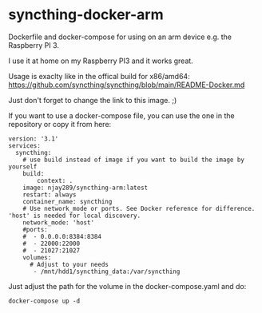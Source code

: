# syncthing-docker-arm
Dockerfile and docker-compose for using on an arm device e.g. the Raspberry PI 3.

I use it at home on my Raspberry PI3 and it works great.

Usage is exaclty like in the offical build for x86/amd64:
https://github.com/syncthing/syncthing/blob/main/README-Docker.md

Just don't forget to change the link to this image. ;)

If you want to use a docker-compose file, you can use the one in the repository or copy it from here:

```
version: '3.1'
services:
  syncthing:
    # use build instead of image if you want to build the image by yourself
    build: 
        context: .
    image: njay289/syncthing-arm:latest
    restart: always
    container_name: syncthing
    # Use network_mode or ports. See Docker reference for difference. 'host' is needed for local discovery.
    network_mode: 'host'
    #ports:
    #  - 0.0.0.0:8384:8384
    #  - 22000:22000
    #  - 21027:21027
    volumes:
      # Adjust to your needs
       - /mnt/hdd1/syncthing_data:/var/syncthing
```

Just adjust the path for the volume in the docker-compose.yaml and do:

```
docker-compose up -d
```
